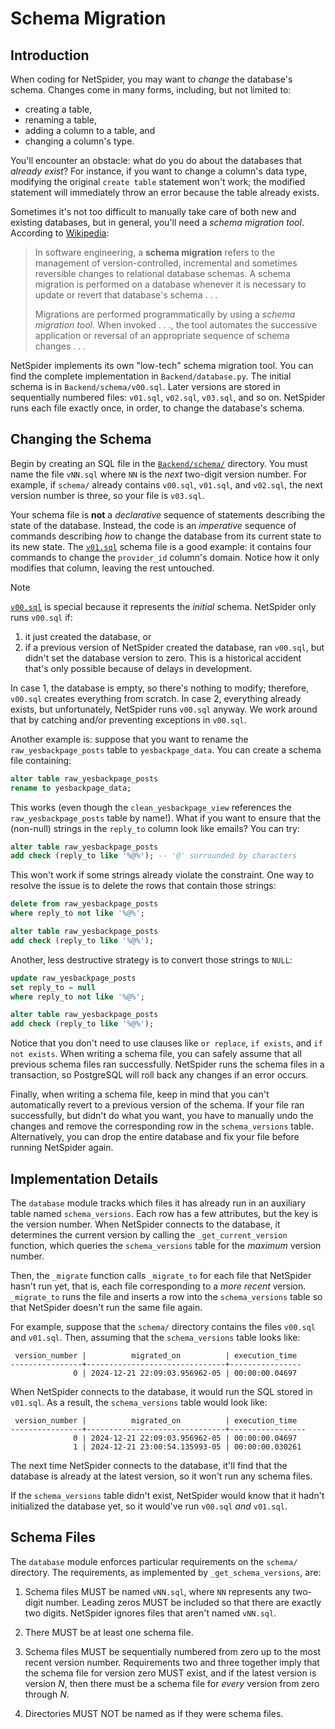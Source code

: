 # Schema Migration

## Introduction

When coding for NetSpider, you may want to *change* the database's schema.
Changes come in many forms, including, but not limited to:

- creating a table,
- renaming a table,
- adding a column to a table, and
- changing a column's type.

You'll encounter an obstacle: what do you do about the databases that *already
exist*? For instance, if you want to change a column's data type, modifying
the original `create table` statement won't work; the modified statement will
immediately throw an error because the table already exists.

Sometimes it's not too difficult to manually take care of both new and existing
databases, but in general, you'll need a *schema migration tool*. According to
[Wikipedia](https://en.wikipedia.org/wiki/Schema_migration):

> In software engineering, a **schema migration** refers to the management of
> version-controlled, incremental and sometimes reversible changes to relational
> database schemas. A schema migration is performed on a database whenever it is
> necessary to update or revert that database's schema . . .
>
> Migrations are performed programmatically by using a *schema migration tool*.
> When invoked . . ., the tool automates the successive application or reversal
> of an appropriate sequence of schema changes . . .

NetSpider implements its own "low-tech" schema migration tool. You can find
the complete implementation in `Backend/database.py`. The initial schema is in
`Backend/schema/v00.sql`. Later versions are stored in sequentially numbered
files: `v01.sql`, `v02.sql`, `v03.sql`, and so on. NetSpider runs each file
exactly once, in order, to change the database's schema.

## Changing the Schema

Begin by creating an SQL file in the [`Backend/schema/`](../Backend/schema)
directory. You must name the file `vNN.sql` where `NN` is the *next* two-digit
version number. For example, if `schema/` already contains `v00.sql`, `v01.sql`,
and `v02.sql`, the next version number is three, so your file is `v03.sql`.

Your schema file is **not** a *declarative* sequence of statements describing
the state of the database. Instead, the code is an *imperative* sequence of
commands describing *how* to change the database from its current state to its
new state. The [`v01.sql`](../Backend/schema/v01.sql) schema file is a good
example: it contains four commands to change the `provider_id` column's domain.
Notice how it only modifies that column, leaving the rest untouched.

> [!NOTE]
> [`v00.sql`](../Backend/schema/v00.sql) is special because it represents the
> *initial* schema. NetSpider only runs `v00.sql` if:
>
> 1. it just created the database, or
> 2. if a previous version of NetSpider created the database, ran `v00.sql`,
>    but didn't set the database version to zero. This is a historical accident
>    that's only possible because of delays in development.
>
> In case 1, the database is empty, so there's nothing to modify; therefore,
> `v00.sql` creates everything from scratch. In case 2, everything already
> exists, but unfortunately, NetSpider runs `v00.sql` anyway. We work around
> that by catching and/or preventing exceptions in `v00.sql`.

Another example is: suppose that you want to rename the `raw_yesbackpage_posts`
table to `yesbackpage_data`. You can create a schema file containing:

```sql
alter table raw_yesbackpage_posts
rename to yesbackpage_data;
```

This works (even though the `clean_yesbackpage_view` references the
`raw_yesbackpage_posts` table by name!). What if you want to ensure that the
(non-null) strings in the `reply_to` column look like emails? You can try:

```sql
alter table raw_yesbackpage_posts
add check (reply_to like '%@%'); -- '@' surrounded by characters
```

This won't work if some strings already violate the constraint. One way to
resolve the issue is to delete the rows that contain those strings:

```sql
delete from raw_yesbackpage_posts
where reply_to not like '%@%';

alter table raw_yesbackpage_posts
add check (reply_to like '%@%');
```

Another, less destructive strategy is to convert those strings to `NULL`:

```sql
update raw_yesbackpage_posts
set reply_to = null
where reply_to not like '%@%';

alter table raw_yesbackpage_posts
add check (reply_to like '%@%');
```

Notice that you don't need to use clauses like `or replace`, `if exists`, and
`if not exists`. When writing a schema file, you can safely assume that all
previous schema files ran successfully. NetSpider runs the schema files in a
transaction, so PostgreSQL will roll back any changes if an error occurs.

Finally, when writing a schema file, keep in mind that you can't automatically
revert to a previous version of the schema. If your file ran successfully, but
didn't do what you want, you have to manually undo the changes and remove the
corresponding row in the `schema_versions` table. Alternatively, you can drop
the entire database and fix your file before running NetSpider again.

## Implementation Details

The `database` module tracks which files it has already run in an auxiliary
table named `schema_versions`. Each row has a few attributes, but the key is
the version number. When NetSpider connects to the database, it determines the
current version by calling the `_get_current_version` function, which queries
the `schema_versions` table for the *maximum* version number.

Then, the `_migrate` function calls `_migrate_to` for each file that NetSpider
hasn't run yet, that is, each file corresponding to a *more recent* version.
`_migrate_to` runs the file and inserts a row into the `schema_versions` table
so that NetSpider doesn't run the same file again.

For example, suppose that the `schema/` directory contains the files `v00.sql`
and `v01.sql`. Then, assuming that the `schema_versions` table looks like:

```
 version_number |          migrated_on          | execution_time
----------------+-------------------------------+----------------
              0 | 2024-12-21 22:09:03.956962-05 | 00:00:00.04697
```

When NetSpider connects to the database, it would run the SQL stored in
`v01.sql`. As a result, the `schema_versions` table would look like:

```
 version_number |          migrated_on          | execution_time
----------------+-------------------------------+-----------------
              0 | 2024-12-21 22:09:03.956962-05 | 00:00:00.04697
              1 | 2024-12-21 23:00:54.135993-05 | 00:00:00.030261
```

The next time NetSpider connects to the database, it'll find that the database
is already at the latest version, so it won't run any schema files.

If the `schema_versions` table didn't exist, NetSpider would know that it hadn't
initialized the database yet, so it would've run `v00.sql` *and* `v01.sql`.

## Schema Files

The `database` module enforces particular requirements on the `schema/`
directory. The requirements, as implemented by `_get_schema_versions`, are:

1. Schema files MUST be named `vNN.sql`, where `NN` represents any two-digit
   number. Leading zeros MUST be included so that there are exactly two digits.
   NetSpider ignores files that aren't named `vNN.sql`.

2. There MUST be at least one schema file.

3. Schema files MUST be sequentially numbered from zero up to the most recent
   version number. Requirements two and three together imply that the schema
   file for version zero MUST exist, and if the latest version is version *N*,
   then there must be a schema file for *every* version from zero through *N*.

4. Directories MUST NOT be named as if they were schema files.
